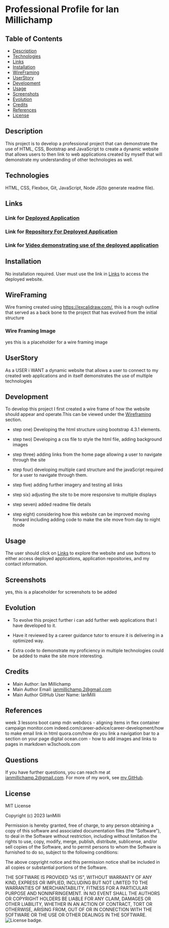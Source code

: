 # Professional Profile for Ian Millichamp
 
   ## Table of Contents

   * [Description](#description)
   * [Technologies](#technologies)
   * [Links](#links)
   * [Installation](#installation)
   * [WireFraming](#wireframing)
   * [UserStory](#userstory)
   * [Development](#development)
   * [Usage](#usage)
   * [Screenshots](#screenshots)
   * [Evolution](#evolution)
   * [Credits](#credits)
   * [References](#references)
   * [License](#license)
   
   
   ## Description

   This project is to develop a professional project that can demonstrate  the use of HTML, CSS, Bootstrap and JavaScript to create a dynamic website that allows users to then link to web applications created by myself that will demonstrate my understanding of other technologies as well.

   ## Technologies

   HTML, CSS, Flexbox, Git, JavaScript, Node JS(to generate readme file).

   ## Links

   ### Link for [Deployed Application](https://ianmilli.github.io/Professional-Profile-/)
   
   ### Link for [Repository For Deployed Application](https://github.com/IanMilli/Professional-Profile-)

   ### Link for [Video demonstrating use of the deployed application]()
   
   ## Installation 

   No installation required. User must use the link in [Links](links) to access the deployed website.

   ## WireFraming

  Wire framing created using https://excalidraw.com/, this is a rough outline that served as a back bone to the project that has evolved from the initial structure

   ### Wire Framing Image
   yes this is a placeholder for a wire framing image 

   ## UserStory

   As a USER i WANT a dynamic website that allows a user to connect to my created web applications and in itself demonstrates the use of multiple technologies

   ## Development

   To develop this project I first created a wire frame of how the website should appear and operate.This can be viewed under the [Wireframing](#wireframing) section.
   
   * step one) Developing the html structure using bootstrap 4.3.1 elements.

   * step two) Developing a css file to style the html file, adding background images 

   * step three) adding links from the home page allowing a user to navigate through the site

   * step four) developing multiple card structure and the javaScript required for a user to navigate through them.

   * step five) adding further imagery and testing all links

   * step six) adjusting the site to be more responsive to multiple displays

   * step seven) added readme file details

   * step eight) considering how this website can be improved moving forward including adding code to make the site move from day to night mode


   ## Usage

   The user should click on [Links](#links) to explore the website and use buttons to either access deployed applications, application repositories, and my contact information.

   ## Screenshots

   yes, this is a placeholder for screenshots to be added

   

   ## Evolution

   * To evolve this project further i can add further web applications that I have developed to it.
   
   * Have it reviewed by a career guidance tutor to ensure it is delivering in a optimized way.
   
   * Extra code to demonstrate my proficiency in multiple technologies could be added to make the site more interesting.

   ## Credits

   * Main Author:                   Ian Millichamp
   * Main Author Email:             ianmillichamp.2@gmail.com
   * Main Author GitHub User Name:  IanMilli

  

   ## References

   week 3 lessons boot camp mdn webdocs - aligning items in flex container campaign monitor.com indeed.com/career-advice/career-development/how to make email link in html quora.com/how do you link a navigation bar to a section on your page digital ocean.com - how to add images and links to pages in markdown w3schools.com

   

   ## Questions

   If you have further questions, you can reach me at ianmillichamp.2@gmail.com. For more of my work, see [my GitHub](https://github.com/https://github.com/IanMilli).
  
   ## License
MIT License

Copyright (c) 2023 IanMilli

Permission is hereby granted, free of charge, to any person obtaining a copy
of this software and associated documentation files (the "Software"), to deal
in the Software without restriction, including without limitation the rights
to use, copy, modify, merge, publish, distribute, sublicense, and/or sell
copies of the Software, and to permit persons to whom the Software is
furnished to do so, subject to the following conditions:

The above copyright notice and this permission notice shall be included in all
copies or substantial portions of the Software.

THE SOFTWARE IS PROVIDED "AS IS", WITHOUT WARRANTY OF ANY KIND, EXPRESS OR
IMPLIED, INCLUDING BUT NOT LIMITED TO THE WARRANTIES OF MERCHANTABILITY,
FITNESS FOR A PARTICULAR PURPOSE AND NONINFRINGEMENT. IN NO EVENT SHALL THE
AUTHORS OR COPYRIGHT HOLDERS BE LIABLE FOR ANY CLAIM, DAMAGES OR OTHER
LIABILITY, WHETHER IN AN ACTION OF CONTRACT, TORT OR OTHERWISE, ARISING FROM,
OUT OF OR IN CONNECTION WITH THE SOFTWARE OR THE USE OR OTHER DEALINGS IN THE
SOFTWARE.
   ![License badge](https://img.shields.io/badge/license-MIT-brightgreen).
 